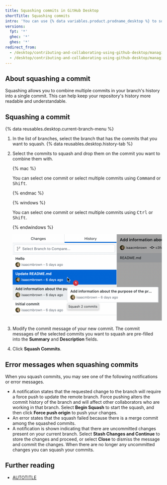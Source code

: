 ```yaml
---
title: Squashing commits in GitHub Desktop
shortTitle: Squashing commits
intro: 'You can use {% data variables.product.prodname_desktop %} to squash commits in your branch''s history.'
versions:
  fpt: '*'
  ghec: '*'
  ghes: '*'
redirect_from:
  - /desktop/contributing-and-collaborating-using-github-desktop/managing-commits/squashing-commits
  - /desktop/contributing-and-collaborating-using-github-desktop/managing-commits/squashing-commits-in-github-desktop
---
```


## About squashing a commit

Squashing allows you to combine multiple commits in your branch's history into a single commit. This can help keep your repository's history more readable and understandable.

## Squashing a commit

{% data reusables.desktop.current-branch-menu %}
1. In the list of branches, select the branch that has the commits that you want to squash.
{% data reusables.desktop.history-tab %}
1. Select the commits to squash and drop them on the commit you want to combine them with.

   {% mac %}

   You can select one commit or select multiple commits using <kbd>Command</kbd> or <kbd>Shift</kbd>.

   {% endmac %}

   {% windows %}

   You can select one commit or select multiple commits using <kbd>Ctrl</kbd> or <kbd>Shift</kbd>.

   {% endwindows %}

   ![Screenshot of a list of commits in the "History" tab. The cursor hovers over a commit, highlighted in blue. A hover-over box shows "Squash 2 commits".](/assets/images/help/desktop/squash-drag-and-drop.png)

1. Modify the commit message of your new commit. The commit messages of the selected commits you want to squash are pre-filled into the **Summary** and **Description** fields.
1. Click **Squash Commits**.

## Error messages when squashing commits

When you squash commits, you may see one of the following notifications or error messages.

* A notification states that the requested change to the branch will require a force push to update the remote branch. Force pushing alters the commit history of the branch and will affect other collaborators who are working in that branch. Select **Begin Squash** to start the squash, and then click **Force push origin** to push your changes.
* An error states that the squash failed because there is a merge commit among the squashed commits.
* A notification is shown indicating that there are uncommitted changes present on your current branch. Select **Stash Changes and Continue** to store the changes and proceed, or select **Close** to dismiss the message and commit the changes. When there are no longer any uncommitted changes you can squash your commits.

## Further reading

* [AUTOTITLE](/desktop/managing-commits/options-for-managing-commits-in-github-desktop)
